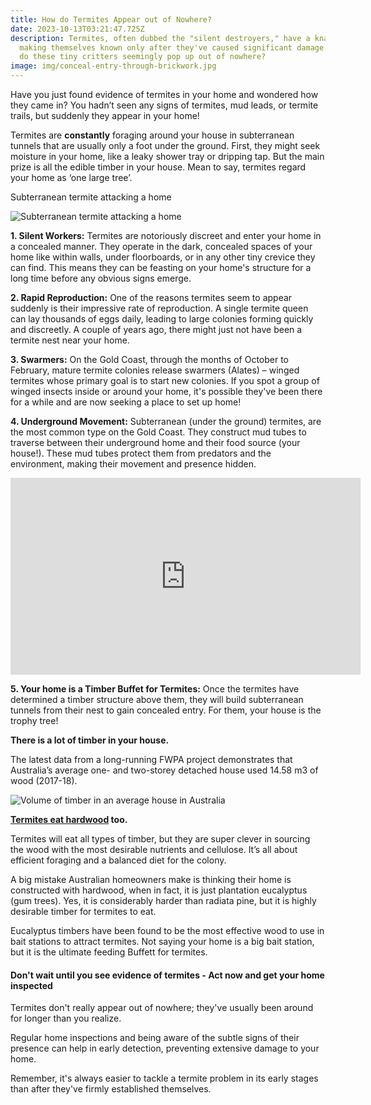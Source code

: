 ```yaml
---
title: How do Termites Appear out of Nowhere?
date: 2023-10-13T03:21:47.725Z
description: Termites, often dubbed the "silent destroyers," have a knack for
  making themselves known only after they've caused significant damage. But how
  do these tiny critters seemingly pop up out of nowhere?
image: img/conceal-entry-through-brickwork.jpg
---
```

Have you just found evidence of termites in your home and wondered how they came in? You hadn’t seen any signs of termites, mud leads, or termite trails, but suddenly they appear in your home!

Termites are **constantly** foraging around your house in subterranean tunnels that are usually only a foot under the ground. First, they might seek moisture in your home, like a leaky shower tray or dripping tap. But the main prize is all the edible timber in your house. Mean to say, termites regard your home as ‘one large tree’.

Subterranean termite attacking a home 

![Subterranean termite attacking a home](img/termites-attacking-a-house-diagram.jpg)

**1. Silent Workers:** Termites are notoriously discreet and enter your home in a concealed manner. They operate in the dark, concealed spaces of your home like within walls, under floorboards, or in any other tiny crevice they can find. This means they can be feasting on your home's structure for a long time before any obvious signs emerge.

**2. Rapid Reproduction:** One of the reasons termites seem to appear suddenly is their impressive rate of reproduction. A single termite queen can lay thousands of eggs daily, leading to large colonies forming quickly and discreetly. A couple of years ago, there might just not have been a termite nest near your home.

**3. Swarmers:** On the Gold Coast, through the months of October to February, mature termite colonies release swarmers (Alates) – winged termites whose primary goal is to start new colonies. If you spot a group of winged insects inside or around your home, it's possible they've been there for a while and are now seeking a place to set up home!

**4. Underground Movement:** Subterranean (under the ground) termites, are the most common type on the Gold Coast. They construct mud tubes to traverse between their underground home and their food source (your house!). These mud tubes protect them from predators and the environment, making their movement and presence hidden.

<iframe width="560" height="315" src="https://www.youtube.com/embed/nQrQIAoJwSA?si=yBVlUTK1mF_l46rN" title="YouTube video player" frameborder="0" allow="accelerometer; autoplay; clipboard-write; encrypted-media; gyroscope; picture-in-picture; web-share" allowfullscreen></iframe>

**5. Your home is a Timber Buffet for Termites:** Once the termites have determined a timber structure above them, they will build subterranean tunnels from their nest to gain concealed entry. For them, your house is the trophy tree!

**There is a lot of timber in your house.**

The latest data from a long-running FWPA project demonstrates that Australia’s average one- and two-storey detached house used 14.58 m3 of wood (2017-18).

![Volume of timber in an average house in Australia](https://www.conquertermites.com.au/images/uploads/how-much-timber-in-an-average-australian-house.jpg)

**[Termites eat hardwood](https://www.conquertermites.com.au/admin/#/collections/article/entries/2023-01-11-will-termites-white-ants-eat-hardwood) too.**

Termites will eat all types of timber, but they are super clever in sourcing the wood with the most desirable nutrients and cellulose. It’s all about efficient foraging and a balanced diet for the colony.

A big mistake Australian homeowners make is thinking their home is constructed with hardwood, when in fact, it is just plantation eucalyptus (gum trees). Yes, it is considerably harder than radiata pine, but it is highly desirable timber for termites to eat.

Eucalyptus timbers have been found to be the most effective wood to use in bait stations to attract termites. Not saying your home is a big bait station, but it is the ultimate feeding Buffett for termites.

#### Don't wait until you see evidence of termites - Act now and get your home inspected

Termites don't really appear out of nowhere; they've usually been around for longer than you realize. 

Regular home inspections and being aware of the subtle signs of their presence can help in early detection, preventing extensive damage to your home. 

Remember, it's always easier to tackle a termite problem in its early stages than after they've firmly established themselves.